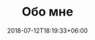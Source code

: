 ---
title: "Обо мне"
date: 2018-07-12T18:19:33+06:00
heading : "Front-end разработчик."
description : "Создаю сайты как с нуля, так и на основе CMS (WEBFLOW, HUGO и др.)"
expertise_title: "Услуги"
expertise_sectors: ["Сайт визитка", "Одностраничный сайт", "Доработка сайта", "Бизнес сайт"]
---